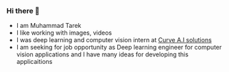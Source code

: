 ### Hi there 👋
- I am Muhammad Tarek
- I like working with images, videos 
- I was deep learning and computer vision intern at [Curve A.I solutions](https://curveaisolutions.com/)
- I am seeking for job opportunity as Deep learning engineer for computer vision applications and I have many ideas for developing this applicaitions
